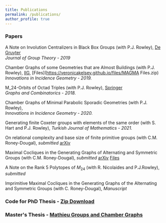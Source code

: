 ```yaml
---
title: Publications
permalink: /publications/
author_profile: true
---
```


### Papers


A Note on Involution Centralizers in Black Box Groups (with P.J. Rowley), [De Gruyter](https://www.degruyter.com/view/j/jgth.ahead-of-print/jgth-2019-0128/jgth-2019-0128.xml)                                                
*Journal of Group Theory - 2019*

Chamber Graphs of some Geometries that are Almost Buildings (with P.J. Rowley), [IIG](https://msp.org/iig/2019/17-3/p01.xhtml), [Files](https://veronicakelsey.github.io/files/MAGMA Files.zip)                      
*Innovations in Incidence Geometry - 2019.*

M_24-Orbits of Octad Triples (with P.J. Rowley), [Springer](https://link.springer.com/article/10.1007%2Fs00373-018-1961-1)  
*Graphs and Combinatorics - 2018.*

Chamber Graphs of Minimal Parabolic Sporadic Geometries (with P.J. Rowley),                                
*Innovations in Incidence Geometry - 2020.*

Generating finite Coxeter groups with elements of the same order (with S. Hart and P.J. Rowley),
*Turkish Journal of Mathematics - 2021.*

On relational complexity and base size of finite primitive groups (with C.M. Roney-Dougal),
*submitted* [arXiv](https://arxiv.org/abs/2107.14208)

Maximal Cocliques in the Generating Graphs of Alternating and Symmetric Groups (with C.M. Roney-Dougal),
*submitted* [arXiv](https://arxiv.org/abs/2007.12021) [Files](https://veronicakelsey.github.io/files/MaxCocliquesCode.zip)

A Note on the Rank 5 Polytopes of $M_{24}$ (with R. Nicolaides and P.J.Rowley),
*submitted*

Imprimitive Maximal Cocliques in the Generating Graphs of the Alternating and Symmetric Groups (with C. Roney-Dougal),
*Manuscript*


### Code for PhD Thesis - [Zip Download](https://veronicakelsey.github.io/files/thesis-code.zip) 

### Master's Thesis - [Mathieu Groups and Chamber Graphs](https://veronicakelsey.github.io/files/MathieuGroups.pdf)  



